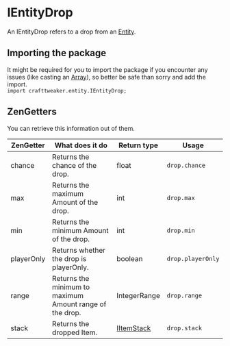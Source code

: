 # IEntityDrop

An IEntityDrop refers to a drop from an [Entity](IEntityDefinition).

## Importing the package
It might be required for you to import the package if you encounter any issues (like casting an [Array](/AdvancedFunctions/Arrays_and_Loops)), so better be safe than sorry and add the import.  
`import crafttweaker.entity.IEntityDrop;`

## ZenGetters

You can retrieve this information out of them.

| ZenGetter  | What does it do                                          | Return type                             | Usage             |
|------------|----------------------------------------------------------|-----------------------------------------|-------------------|
| chance     | Returns the chance of the drop.                          | float                                   | `drop.chance`     |
| max        | Returns the maximum Amount of the drop.                  | int                                     | `drop.max`        |
| min        | Returns the minimum Amount of the drop.                  | int                                     | `drop.min`        |
| playerOnly | Returns whether the drop is playerOnly.                  | boolean                                 | `drop.playerOnly` |
| range      | Returns the minimum to maximum Amount range of the drop. | IntegerRange                            | `drop.range`      |
| stack      | Returns the dropped Item.                                | [IItemStack](/Vanilla/Items/IItemStack) | `drop.stack`      |